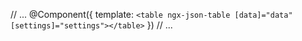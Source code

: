 // ...
@Component({
  template: `
    <table ngx-json-table [data]="data" [settings]="settings"></table>
  `
})
// ...

